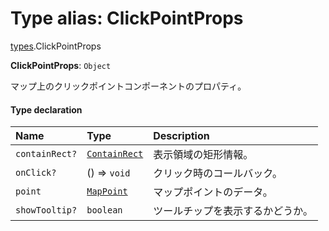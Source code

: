 # Type alias: ClickPointProps

[types](../modules/types.md).ClickPointProps

 **ClickPointProps**: `Object`

マップ上のクリックポイントコンポーネントのプロパティ。

#### Type declaration

| Name | Type | Description |
| :------ | :------ | :------ |
| `containRect?` | [`ContainRect`](./types.ContainRect.md) | 表示領域の矩形情報。 |
| `onClick?` | () => `void` | クリック時のコールバック。 |
| `point` | [`MapPoint`](./types.MapPoint.md) | マップポイントのデータ。 |
| `showTooltip?` | `boolean` | ツールチップを表示するかどうか。 |
